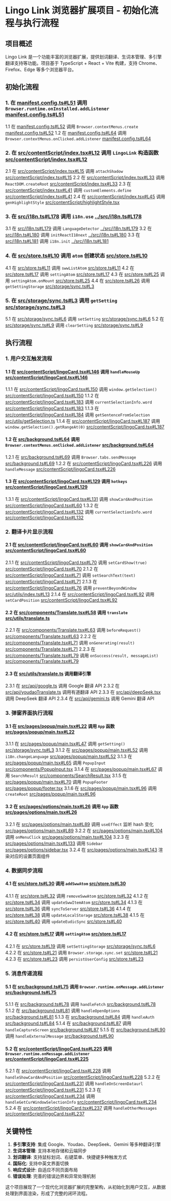 # Lingo Link 浏览器扩展项目 - 初始化流程与执行流程

## 项目概述
Lingo Link 是一个功能丰富的浏览器扩展，提供划词翻译、生词本管理、多引擎翻译支持等功能。项目基于 TypeScript + React + Vite 构建，支持 Chrome、Firefox、Edge 等多个浏览器平台。

## 初始化流程

### 1. 在 [manifest.config.ts#L51](../manifest.config.ts#L51) 调用 `Browser.runtime.onInstalled.addListener` [manifest.config.ts#L51](../manifest.config.ts#L51)
   1.1 在 [manifest.config.ts#L52](../manifest.config.ts#L52) 调用 `Browser.contextMenus.create` [manifest.config.ts#L52](../manifest.config.ts#L52)
   1.2 在 [manifest.config.ts#L64](../manifest.config.ts#L64) 调用 `Browser.contextMenus.onClicked.addListener` [manifest.config.ts#L64](../manifest.config.ts#L64)

### 2. 在 [src/contentScript/index.tsx#L12](../src/contentScript/index.tsx#L12) 调用 `LingoLink` 构造函数 [src/contentScript/index.tsx#L12](../src/contentScript/index.tsx#L12)
   2.1 在 [src/contentScript/index.tsx#L15](../src/contentScript/index.tsx#L15) 调用 `attachShadow` [src/contentScript/index.tsx#L15](../src/contentScript/index.tsx#L15)
   2.2 在 [src/contentScript/index.tsx#L33](../src/contentScript/index.tsx#L33) 调用 `ReactDOM.createRoot` [src/contentScript/index.tsx#L33](../src/contentScript/index.tsx#L33)
   2.3 在 [src/contentScript/index.tsx#L41](../src/contentScript/index.tsx#L41) 调用 `customElements.define` [src/contentScript/index.tsx#L41](../src/contentScript/index.tsx#L41)
   2.4 在 [src/contentScript/index.tsx#L45](../src/contentScript/index.tsx#L45) 调用 `genHighlightStyle` [src/contentScript/highlightStyle.tsx](../src/contentScript/highlightStyle.tsx)

### 3. 在 [src/i18n.ts#L178](../src/i18n.ts#L178) 调用 `i18n.use` [../src/i18n.ts#L178](../src/i18n.ts#L178)
   3.1 在 [src/i18n.ts#L179](../src/i18n.ts#L179) 调用 `LanguageDetector` [../src/i18n.ts#L179](../src/i18n.ts#L179)
   3.2 在 [src/i18n.ts#L180](../src/i18n.ts#L180) 调用 `initReactI18next` [../src/i18n.ts#L180](../src/i18n.ts#L180)
   3.3 在 [src/i18n.ts#L181](../src/i18n.ts#L181) 调用 `i18n.init` [../src/i18n.ts#L181](../src/i18n.ts#L181)

### 4. 在 [src/store.ts#L10](../src/store.ts#L10) 调用 `atom` 创建状态 [src/store.ts#L10](../src/store.ts#L10)
   4.1 在 [src/store.ts#L11](../src/store.ts#L11) 调用 `swwListAtom` [src/store.ts#L11](../src/store.ts#L11)
   4.2 在 [src/store.ts#L17](../src/store.ts#L17) 调用 `settingAtom` [src/store.ts#L17](../src/store.ts#L17)
   4.3 在 [src/store.ts#L25](../src/store.ts#L25) 调用 `settingAtom.onMount` [src/store.ts#L25](../src/store.ts#L25)
   4.4 在 [src/store.ts#L26](../src/store.ts#L26) 调用 `getSettingStorage` [src/storage/sync.ts#L3](../src/storage/sync.ts#L3)

### 5. 在 [src/storage/sync.ts#L3](../src/storage/sync.ts#L3) 调用 `getSetting` [src/storage/sync.ts#L3](../src/storage/sync.ts#L3)
   5.1 在 [src/storage/sync.ts#L6](../src/storage/sync.ts#L6) 调用 `setSetting` [src/storage/sync.ts#L6](../src/storage/sync.ts#L6)
   5.2 在 [src/storage/sync.ts#L9](../src/storage/sync.ts#L9) 调用 `clearSetting` [src/storage/sync.ts#L9](../src/storage/sync.ts#L9)

## 执行流程

### 1. 用户交互触发流程

#### 1.1 在 [src/contentScript/lingoCard.tsx#L146](../src/contentScript/lingoCard.tsx#L146) 调用 `handleMouseUp` [src/contentScript/lingoCard.tsx#L146](src/contentScript/lingoCard.tsx#L146)
   1.1.1 在 [src/contentScript/lingoCard.tsx#L150](src/contentScript/lingoCard.tsx#L150) 调用 `window.getSelection()` [src/contentScript/lingoCard.tsx#L150](src/contentScript/lingoCard.tsx#L150)
   1.1.2 在 [src/contentScript/lingoCard.tsx#L183](src/contentScript/lingoCard.tsx#L183) 调用 `currentSelectionInfo.word` [src/contentScript/lingoCard.tsx#L183](src/contentScript/lingoCard.tsx#L183)
   1.1.3 在 [src/contentScript/lingoCard.tsx#L184](src/contentScript/lingoCard.tsx#L184) 调用 `getSentenceFromSelection` [src/utils/getSelection.ts](src/utils/getSelection.ts)
   1.1.4 在 [src/contentScript/lingoCard.tsx#L187](src/contentScript/lingoCard.tsx#L187) 调用 `window.getSelection().getRangeAt(0)` [src/contentScript/lingoCard.tsx#L187](src/contentScript/lingoCard.tsx#L187)

#### 1.2 在 [src/background.ts#L64](src/background.ts#L64) 调用 `Browser.contextMenus.onClicked.addListener` [src/background.ts#L64](src/background.ts#L64)
   1.2.1 在 [src/background.ts#L69](src/background.ts#L69) 调用 `Browser.tabs.sendMessage` [src/background.ts#L69](src/background.ts#L69)
   1.2.2 在 [src/contentScript/lingoCard.tsx#L226](src/contentScript/lingoCard.tsx#L226) 调用 `handleMessage` [src/contentScript/lingoCard.tsx#L226](src/contentScript/lingoCard.tsx#L226)

#### 1.3 在 [src/contentScript/lingoCard.tsx#L129](src/contentScript/lingoCard.tsx#L129) 调用 `hotkeys` [src/contentScript/lingoCard.tsx#L129](src/contentScript/lingoCard.tsx#L129)
   1.3.1 在 [src/contentScript/lingoCard.tsx#L131](src/contentScript/lingoCard.tsx#L131) 调用 `showCardAndPosition` [src/contentScript/lingoCard.tsx#L60](src/contentScript/lingoCard.tsx#L60)
   1.3.2 在 [src/contentScript/lingoCard.tsx#L132](src/contentScript/lingoCard.tsx#L132) 调用 `currentSelectionInfo.word` [src/contentScript/lingoCard.tsx#L132](src/contentScript/lingoCard.tsx#L132)

### 2. 翻译卡片显示流程

#### 2.1 在 [src/contentScript/lingoCard.tsx#L60](src/contentScript/lingoCard.tsx#L60) 调用 `showCardAndPosition` [src/contentScript/lingoCard.tsx#L60](src/contentScript/lingoCard.tsx#L60)
   2.1.1 在 [src/contentScript/lingoCard.tsx#L70](src/contentScript/lingoCard.tsx#L70) 调用 `setCardShow(true)` [src/contentScript/lingoCard.tsx#L70](src/contentScript/lingoCard.tsx#L70)
   2.1.2 在 [src/contentScript/lingoCard.tsx#L71](src/contentScript/lingoCard.tsx#L71) 调用 `setSearchText(text)` [src/contentScript/lingoCard.tsx#L71](src/contentScript/lingoCard.tsx#L71)
   2.1.3 在 [src/contentScript/lingoCard.tsx#L76](src/contentScript/lingoCard.tsx#L76) 调用 `preventBeyondWindow` [src/utils/index.ts#L13](src/utils/index.ts#L13)
   2.1.4 在 [src/contentScript/lingoCard.tsx#L92](src/contentScript/lingoCard.tsx#L92) 调用 `setCardPosition` [src/contentScript/lingoCard.tsx#L92](src/contentScript/lingoCard.tsx#L92)

#### 2.2 在 [src/components/Translate.tsx#L58](src/components/Translate.tsx#L58) 调用 `translate` [src/utils/translate.ts](src/utils/translate.ts)
   2.2.1 在 [src/components/Translate.tsx#L63](src/components/Translate.tsx#L63) 调用 `beforeRequest()` [src/components/Translate.tsx#L63](src/components/Translate.tsx#L63)
   2.2.2 在 [src/components/Translate.tsx#L71](src/components/Translate.tsx#L71) 调用 `onGenerating(result)` [src/components/Translate.tsx#L71](src/components/Translate.tsx#L71)
   2.2.3 在 [src/components/Translate.tsx#L79](src/components/Translate.tsx#L79) 调用 `onSuccess(result, messageList)` [src/components/Translate.tsx#L79](src/components/Translate.tsx#L79)

#### 2.3 在 [src/utils/translate.ts](../src/utils/translate.ts) 调用翻译引擎
   2.3.1 在 [src/api/google.ts](../src/api/google.ts) 调用 Google 翻译 API
   2.3.2 在 [src/api/youdaoTranslate.ts](../src/api/youdaoTranslate.ts) 调用有道翻译 API
   2.3.3 在 [src/api/deepSeek.tsx](../src/api/deepSeek.tsx) 调用 DeepSeek 翻译 API
   2.3.4 在 [src/api/gemini.ts](../src/api/gemini.ts) 调用 Gemini 翻译 API

### 3. 弹窗界面执行流程

#### 3.1 在 [src/pages/popup/main.tsx#L22](../src/pages/popup/main.tsx#L22) 调用 `App` 函数 [src/pages/popup/main.tsx#L22](../src/pages/popup/main.tsx#L22)
   3.1.1 在 [src/pages/popup/main.tsx#L47](../src/pages/popup/main.tsx#L47) 调用 `getSetting()` [src/storage/sync.ts#L3](../src/storage/sync.ts#L3)
   3.1.2 在 [src/pages/popup/main.tsx#L52](../src/pages/popup/main.tsx#L52) 调用 `i18n.changeLanguage` [src/pages/popup/main.tsx#L52](../src/pages/popup/main.tsx#L52)
   3.1.3 在 [src/pages/popup/main.tsx#L65](../src/pages/popup/main.tsx#L65) 调用 `PopupInput` [src/components/PopupInput.tsx](../src/components/PopupInput.tsx)
   3.1.4 在 [src/pages/popup/main.tsx#L67](../src/pages/popup/main.tsx#L67) 调用 `SearchResult` [src/components/SearchResult.tsx](../src/components/SearchResult.tsx)
   3.1.5 在 [src/pages/popup/main.tsx#L70](../src/pages/popup/main.tsx#L70) 调用 `PopupFooter` [src/pages/popup/footer.tsx](../src/pages/popup/footer.tsx)
   3.1.6 在 [src/pages/popup/main.tsx#L96](../src/pages/popup/main.tsx#L96) 调用 `createRoot` [src/pages/popup/main.tsx#L96](../src/pages/popup/main.tsx#L96)

#### 3.2 在 [src/pages/options/main.tsx#L26](../src/pages/options/main.tsx#L26) 调用 `App` 函数 [src/pages/options/main.tsx#L26](../src/pages/options/main.tsx#L26)
   3.2.1 在 [src/pages/options/main.tsx#L89](../src/pages/options/main.tsx#L89) 调用 `useEffect` 监听 hash 变化 [src/pages/options/main.tsx#L89](../src/pages/options/main.tsx#L89)
   3.2.2 在 [src/pages/options/main.tsx#L104](../src/pages/options/main.tsx#L104) 调用 `onMenuClick` [src/pages/options/main.tsx#L104](../src/pages/options/main.tsx#L104)
   3.2.3 在 [src/pages/options/main.tsx#L133](../src/pages/options/main.tsx#L133) 调用 `Sidebar` [src/pages/options/sidebar.tsx](../src/pages/options/sidebar.tsx)
   3.2.4 在 [src/pages/options/main.tsx#L143](../src/pages/options/main.tsx#L143) 渲染对应的设置页面组件

### 4. 数据同步流程

#### 4.1 在 [src/store.ts#L30](../src/store.ts#L30) 调用 `addSwwAtom` [src/store.ts#L30](../src/store.ts#L30)
   4.1.1 在 [src/store.ts#L32](../src/store.ts#L32) 调用 `removeSwwAtom` [src/store.ts#L32](../src/store.ts#L32)
   4.1.2 在 [src/store.ts#L34](../src/store.ts#L34) 调用 `updateSwwItemAtom` [src/store.ts#L34](../src/store.ts#L34)
   4.1.3 在 [src/store.ts#L36](../src/store.ts#L36) 调用 `syncToServer` [src/store.ts#L36](../src/store.ts#L36)
   4.1.4 在 [src/store.ts#L38](../src/store.ts#L38) 调用 `updateLocalStorage` [src/store.ts#L38](../src/store.ts#L38)
   4.1.5 在 [src/store.ts#L40](../src/store.ts#L40) 调用 `updateEudicSync` [src/store.ts#L40](../src/store.ts#L40)

#### 4.2 在 [src/store.ts#L17](../src/store.ts#L17) 调用 `settingAtom` [src/store.ts#L17](../src/store.ts#L17)
   4.2.1 在 [src/store.ts#L19](../src/store.ts#L19) 调用 `setSettingStorage` [src/storage/sync.ts#L6](../src/storage/sync.ts#L6)
   4.2.2 在 [src/store.ts#L21](../src/store.ts#L21) 调用 `Browser.storage.sync.set` [src/store.ts#L21](../src/store.ts#L21)
   4.2.3 在 [src/store.ts#L23](../src/store.ts#L23) 调用 `persistUserConfig` [src/store.ts#L23](../src/store.ts#L23)

### 5. 消息传递流程

#### 5.1 在 [src/background.ts#L75](../src/background.ts#L75) 调用 `Browser.runtime.onMessage.addListener` [src/background.ts#L75](../src/background.ts#L75)
   5.1.1 在 [src/background.ts#L78](../src/background.ts#L78) 调用 `handleFetch` [src/background.ts#L78](../src/background.ts#L78)
   5.1.2 在 [src/background.ts#L81](../src/background.ts#L81) 调用 `handleOpenOptions` [src/background.ts#L81](../src/background.ts#L81)
   5.1.3 在 [src/background.ts#L84](../src/background.ts#L84) 调用 `handleAuth` [src/background.ts#L84](../src/background.ts#L84)
   5.1.4 在 [src/background.ts#L87](../src/background.ts#L87) 调用 `handleCaptureScreen` [src/background.ts#L87](../src/background.ts#L87)
   5.1.5 在 [src/background.ts#L90](../src/background.ts#L90) 调用 `handleExternalMessage` [src/background.ts#L90](../src/background.ts#L90)

#### 5.2 在 [src/contentScript/lingoCard.tsx#L225](../src/contentScript/lingoCard.tsx#L225) 调用 `Browser.runtime.onMessage.addListener` [src/contentScript/lingoCard.tsx#L225](../src/contentScript/lingoCard.tsx#L225)
   5.2.1 在 [src/contentScript/lingoCard.tsx#L228](../src/contentScript/lingoCard.tsx#L228) 调用 `handleShowCardAndPosition` [src/contentScript/lingoCard.tsx#L228](../src/contentScript/lingoCard.tsx#L228)
   5.2.2 在 [src/contentScript/lingoCard.tsx#L231](../src/contentScript/lingoCard.tsx#L231) 调用 `handleOnScreenDataurl` [src/contentScript/lingoCard.tsx#L231](../src/contentScript/lingoCard.tsx#L231)
   5.2.3 在 [src/contentScript/lingoCard.tsx#L234](../src/contentScript/lingoCard.tsx#L234) 调用 `handleGetCurWindowSelectionInfo` [src/contentScript/lingoCard.tsx#L234](../src/contentScript/lingoCard.tsx#L234)
   5.2.4 在 [src/contentScript/lingoCard.tsx#L237](../src/contentScript/lingoCard.tsx#L237) 调用 `handleOtherMessages` [src/contentScript/lingoCard.tsx#L237](../src/contentScript/lingoCard.tsx#L237)

## 关键特性

1. **多引擎支持**: 集成 Google、Youdao、DeepSeek、Gemini 等多种翻译引擎
2. **生词本管理**: 支持本地存储和云端同步
3. **划词翻译**: 支持鼠标划词、右键菜单、快捷键多种触发方式
4. **国际化**: 支持中英文界面切换
5. **响应式设计**: 自适应不同页面布局
6. **错误处理**: 完善的错误边界和异常处理机制

这个项目展现了一个现代化浏览器扩展的完整架构，从初始化到用户交互，从数据处理到界面渲染，形成了完整的闭环流程。